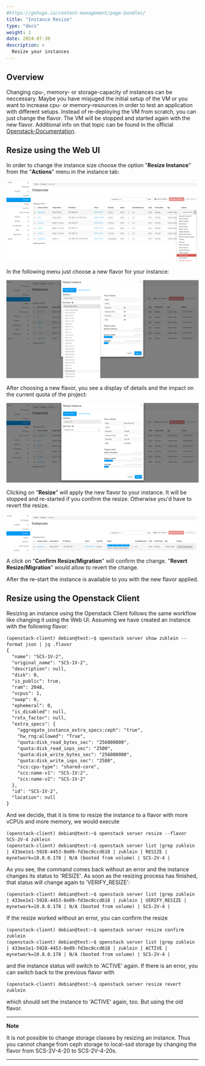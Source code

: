 ```yaml
---
#https://gohugo.io/content-management/page-bundles/
title: "Instance Resize"
type: "docs"
weight: 1
date: 2024-07-30
description: >
  Resize your instances
---
```


## Overview

Changing cpu-, memory- or storage-capacity of instances can be neccessary. Maybe you have misjuged the initial setup of the VM or you want to increase cpu- or memory-resources in order to test an application with different setups.
Instead of re-deploying the VM from scratch, you can just change the flavor. The VM will be stopped and started again with the new flavor. Additional info on that topic can be found in the official [Openstack-Documentation](https://docs.openstack.org/nova/latest//user/resize.html).

## Resize using the Web UI

In order to change the instance size choose the option "**Resize Instance**" from the "**Actions**" menu in the instance tab:

![screenshot of the instances tab](resize-instance.png)

In the following menu just choose a new flavor for your instance:

![screenshot of the resize menu](resize-instance-menu.png)

After choosing a new flavor, you see a display of details and the impact on the current quota of the project:

![screenshot of the resize menu 2](resize-instance-menu-2.png)

Clicking on "**Resize**" will apply the new flavor to your instance. It will be stopped and re-started if you confirm the resize. Otherwise you'd have to revert the resize.

![screenshot acknowledge](acknowledge-resize.png)

A click on "**Confirm Resize/Migration**" will confirm the change.  "**Revert Resize/Migration**" would allow to revert the change.

After the re-start the instance is available to you with the new flavor applied.

## Resize using the Openstack Client

Resizing an instance using the Openstack Client follows the same workflow like changing it using the Web UI. Assuming we have created an instance with the following flavor:

    (openstack-client) debian@test:~$ openstack server show zuklein --format json | jq .flavor
    {
      "name": "SCS-1V-2",
      "original_name": "SCS-1V-2",
      "description": null,
      "disk": 0,
      "is_public": true,
      "ram": 2048,
      "vcpus": 1,
      "swap": 0,
      "ephemeral": 0,
      "is_disabled": null,
      "rxtx_factor": null,
      "extra_specs": {
        "aggregate_instance_extra_specs:ceph": "true",
        "hw_rng:allowed": "True",
        "quota:disk_read_bytes_sec": "256000000",
        "quota:disk_read_iops_sec": "2500",
        "quota:disk_write_bytes_sec": "256000000",
        "quota:disk_write_iops_sec": "2500",
        "scs:cpu-type": "shared-core",
        "scs:name-v1": "SCS-1V:2",
        "scs:name-v2": "SCS-1V-2"
      },
      "id": "SCS-1V-2",
      "location": null
    }

And we decide, that it is time to resize the instance to a flavor with more vCPUs and more memory, we would execute

    (openstack-client) debian@test:~$ openstack server resize --flavor SCS-2V-4 zuklein
    (openstack-client) debian@test:~$ openstack server list |grep zuklein
    | 433ee1e1-5928-4453-8e09-fd3ec0ccd618 | zuklein | RESIZE | mynetwork=10.8.0.178 | N/A (booted from volume) | SCS-2V-4 |

As you see, the command comes back without an error and the instance changes its status to 'RESIZE'. As soon as the resizing process has finished, that status will change again to 'VERIFY_RESIZE':

    (openstack-client) debian@test:~$ openstack server list |grep zuklein
    | 433ee1e1-5928-4453-8e09-fd3ec0ccd618 | zuklein | VERIFY_RESIZE | mynetwork=10.8.0.178 | N/A (booted from volume) | SCS-2V-4 |

If the resize worked without an error, you can confirm the resize

    (openstack-client) debian@test:~$ openstack server resize confirm zuklein
    (openstack-client) debian@test:~$ openstack server list |grep zuklein
    | 433ee1e1-5928-4453-8e09-fd3ec0ccd618 | zuklein | ACTIVE | mynetwork=10.8.0.178 | N/A (booted from volume) | SCS-2V-4 |

and the instance status will switch to 'ACTIVE' again. If there is an error, you can switch back to the previous flavor with

    (openstack-client) debian@test:~$ openstack server resize revert zuklein

which should set the instance to 'ACTIVE' again, too. But using the old flavor.

---
**Note**

It is not possible to change storage classes by resizing an instance. Thus you cannot change from ceph storage to local-ssd storage by changing the flavor from SCS-2V-4-20 to SCS-2V-4-20s.

---
